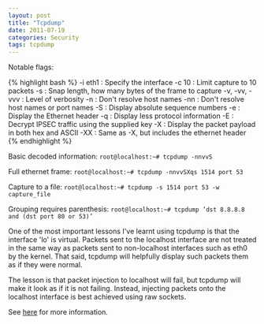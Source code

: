 ```yaml
---
layout: post
title: "Tcpdump"
date: 2011-07-19
categories: Security
tags: tcpdump
---
```


Notable flags:

{% highlight bash %}
-i eth1       : Specify the interface
-c 10         : Limit capture to 10 packets
-s            : Snap length, how many bytes of the frame to capture
-v, -vv, -vvv : Level of verbosity
-n            : Don't resolve host names
-nn           : Don't resolve host names or port names
-S            : Display absolute sequence numbers
-e            : Display the Ethernet header
-q            : Display less protocol information
-E            : Decrypt IPSEC traffic using the supplied key
-X            : Display the packet payload in both hex and ASCII
-XX           : Same as -X, but includes the ethernet header
{% endhighlight %}

Basic decoded information:
`root@localhost:~# tcpdump -nnvvS`

Full ethernet frame:
`root@localhost:~# tcpdump -nnvvSXqs 1514 port 53`

Capture to a file:
`root@localhost:~# tcpdump -s 1514 port 53 -w capture_file`

Grouping requires parenthesis:
`root@localhost:~# tcpdump ’dst 8.8.8.8 and (dst port 80 or 53)’`

One of the most important lessons I've learnt using tcpdump is that the interface 'lo' is virtual. Packets sent to the localhost interface are not treated in the same way as packets sent to non-localhost interfaces such as eth0 by the kernel. That said, tcpdump will helpfully display such packets them as if they were normal.

The lesson is that packet injection to localhost will fail, but tcpdump will make it look as if it is not failing. Instead, injecting packets onto the localhost interface is best achieved using raw sockets.

See [here][seclists] for more information.

[seclists]: http://seclists.org/tcpdump/2009/q1/110